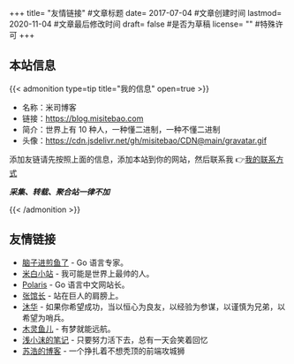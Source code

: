 +++
title= "友情链接" #文章标题
date= 2017-07-04 #文章创建时间
lastmod= 2020-11-04 #文章最后修改时间
draft= false #是否为草稿
license= "" #特殊许可
+++

<!-- # 友情链接 -->

## 本站信息

{{< admonition type=tip title="我的信息" open=true >}}

- 名称：米司博客
- 链接：https://blog.misitebao.com
- 简介：世界上有 10 种人，一种懂二进制，一种不懂二进制
- 头像：https://cdn.jsdelivr.net/gh/misitebao/CDN@main/gravatar.gif

添加友链请先按照上面的信息，添加本站到你的网站，然后联系我 👉[我的联系方式](/about/)

**_采集、转载、聚合站一律不加_**

{{< /admonition >}}

## 友情链接

- [脑子进煎鱼了](https://eddycjy.com?from=米司博客) - Go 语言专家。
- [米白小站](http://www.jiaoguoliang.com/?from=米司博客) - 我可能是世界上最帅的人。
- [Polaris](http://blog.studygolang.com/?from=米司博客) - Go 语言中文网站长。
- [张馆长](https://zhangguanzhang.github.io/?from=米司博客) - 站在巨人的肩膀上。
- [沐华](http://blog.wmuhua.com/?from=米司博客) - 如果你希望成功，当以恒心为良友，以经验为参谋，以谨慎为兄弟，以希望为哨兵。
- [木灵鱼儿](https://www.mulingyuer.com/?from=米司博客) - 有梦就能远航。
- [浅小沫的笔记](https://blog.truimo.com/?from=米司博客) - 只要努力活下去，总有一天会笑着回忆
- [苏浩的博客](https://rambler1501719577.gitee.io/blog/) - 一个挣扎着不想秃顶的前端攻城狮
